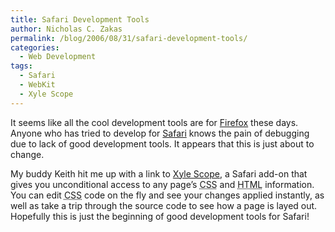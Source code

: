 ```yaml
---
title: Safari Development Tools
author: Nicholas C. Zakas
permalink: /blog/2006/08/31/safari-development-tools/
categories:
  - Web Development
tags:
  - Safari
  - WebKit
  - Xyle Scope
---
```

It seems like all the cool development tools are for <a title="Mozilla Firefox" rel="external" href="http://www.mozilla.com/firefox/">Firefox</a> these days. Anyone who has tried to develop for <a rel="Apple Safari" href="http://www.apple.com/macosx/features/safari/">Safari</a> knows the pain of debugging due to lack of good development tools. It appears that this is just about to change.

My buddy Keith hit me up with a link to <a title="Xyle Scope" rel="external" href="http://www.culturedcode.com/xyle/">Xyle Scope</a>, a Safari add-on that gives you unconditional access to any page&#8217;s <acronym title="Cascading Style Sheet">CSS</acronym> and <acronym title="Hyper Text Markup Language">HTML</acronym> information. You can edit <acronym title="Cascading Style Sheet">CSS</acronym> code on the fly and see your changes applied instantly, as well as take a trip through the source code to see how a page is layed out. Hopefully this is just the beginning of good development tools for Safari!
